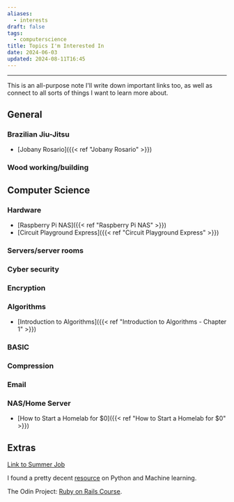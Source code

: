```yaml
---
aliases:
  - interests
draft: false
tags:
  - computerscience
title: Topics I'm Interested In
date: 2024-06-03
updated: 2024-08-11T16:45
---
```


-------------------------------------------------------------------------------

This is an all-purpose note I'll write down important links too, as well as connect to all sorts of things I want to learn more about.

## General
### Brazilian Jiu-Jitsu
- [Jobany Rosario]({{< ref "Jobany Rosario" >}})
### Wood working/building

## Computer Science
### Hardware
- [Raspberry Pi NAS]({{< ref "Raspberry Pi NAS" >}})
- [Circuit Playground Express]({{< ref "Circuit Playground Express" >}})
### Servers/server rooms
### Cyber security
### Encryption
### Algorithms
- [Introduction to Algorithms]({{< ref "Introduction to Algorithms - Chapter 1" >}})
### BASIC
### Compression
### Email
### NAS/Home Server
- [How to Start a Homelab for $0]({{< ref "How to Start a Homelab for $0" >}})

## Extras

[Link to Summer Job](https://docs.google.com/forms/d/e/1FAIpQLSfP9zRgcbHiu8rpQM0b4eXzyVCd0BOHInZG8E-QA9APRFBlxQ/viewform) 

I found a pretty decent [resource](https://pythonmldaily.com/) on Python and Machine learning.

The Odin Project: [Ruby on Rails Course](https://www.theodinproject.com/paths/full-stack-ruby-on-rails/courses/ruby).

